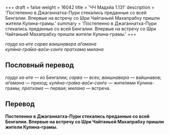 +++
draft = false
weight = 16042
title = 'ЧЧ Мадхйа 1.131'
description = 'Постепенно в Джаганнатха-Пури стекались преданные со всей Бенгалии. Впервые на встречу со Шри Чайтаньей Махапрабху пришли жители Кулина-грамы.'
summary = 'Постепенно в Джаганнатха-Пури стекались преданные со всей Бенгалии. Впервые на встречу со Шри Чайтаньей Махапрабху пришли жители Кулина-грамы.'
+++

_гауд̣а ха-ите сарва ваишн̣авера а̄гамана  
кулӣна-гра̄ма-ва̄си-сан̇ге пратхама милана_

## Пословный перевод

_гауд̣а_ _ха_\-_ите_ — из Бенгалии; _сарва_ — всех; _ваишн̣авера_ — вайшнавов; _а̄гамана_ — приход; _кулӣна_\-_гра̄ма_\-_ва̄си_\-_сан̇ге_ — жителями Кулина-грамы; _пратхама_ — первая; _милана_ — встреча.

## Перевод

**Постепенно в Джаганнатха-Пури стекались преданные со всей Бенгалии. Впервые на встречу со Шри Чайтаньей Махапрабху пришли жители Кулина-грамы.**
